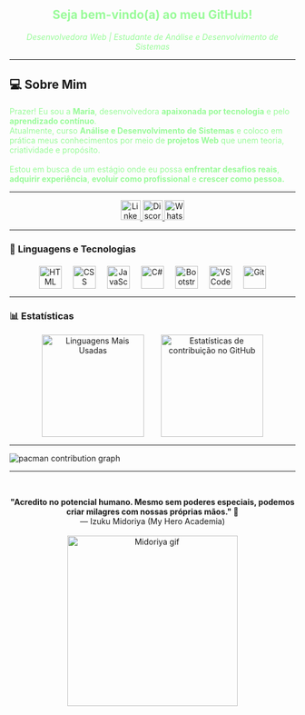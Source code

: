 <div align="center">

  <h2 style="color:#98FB98;">Seja bem-vindo(a) ao meu GitHub!</h2>
  <p style="color:#98FB98;"><i>Desenvolvedora Web | Estudante de Análise e Desenvolvimento de Sistemas</i></p>
</div>

---

## 💻 Sobre Mim

<span style="color:#98FB98">
  Prazer! Eu sou a <strong>Maria</strong>, desenvolvedora <strong>apaixonada por tecnologia</strong> e pelo <strong>aprendizado contínuo</strong>.<br>
  Atualmente, curso <strong>Análise e Desenvolvimento de Sistemas</strong> e coloco em prática meus conhecimentos por meio de <strong>projetos Web</strong> que unem teoria, criatividade e propósito.<br><br>
  Estou em busca de um estágio onde eu possa <strong>enfrentar desafios reais</strong>, <strong>adquirir experiência</strong>, <strong>evoluir como profissional</strong> e <strong>crescer como pessoa.</strong>
</span>

---

<div align="center">
  <a href="https://www.linkedin.com/in/maria-camila-2b1837211/">
    <img src="https://img.shields.io/static/v1?message=LinkedIn&logo=linkedin&label=&color=0077B5&logoColor=white&labelColor=&style=for-the-badge" height="35" alt="LinkedIn logo" />
  </a>
  
  <a href="https://discord.com/users/dev_ads">
    <img src="https://img.shields.io/static/v1?message=Discord&logo=discord&label=&color=5865F2&logoColor=white&labelColor=&style=for-the-badge" height="35" alt="Discord logo" />
  </a>

  <a href="https://wa.me/5581985092635">
    <img src="https://img.shields.io/static/v1?message=WhatsApp&logo=whatsapp&label=&color=25D366&logoColor=white&labelColor=&style=for-the-badge" height="35" alt="WhatsApp logo" />
  </a>
</div>

---

### 🤖 <strong>Linguagens e Tecnologias</strong>

<div align="center" style="display: flex; flex-wrap: wrap; justify-content: center; gap: 20px; margin-top: 20px;">
  <img src="https://cdn.jsdelivr.net/gh/devicons/devicon@latest/icons/html5/html5-original.svg" alt="HTML" title="HTML" width="40px" />
  <img src="https://cdn.jsdelivr.net/gh/devicons/devicon@latest/icons/css3/css3-original.svg" alt="CSS" title="CSS" width="40px" />
  <img src="https://cdn.jsdelivr.net/gh/devicons/devicon@latest/icons/javascript/javascript-original.svg" alt="JavaScript" title="JavaScript" width="40px" />
  <img src="https://cdn.jsdelivr.net/gh/devicons/devicon@latest/icons/csharp/csharp-original.svg" alt="C#" title="C#" width="40px" />
  <img src="https://cdn.jsdelivr.net/gh/devicons/devicon@latest/icons/bootstrap/bootstrap-original.svg" alt="Bootstrap" title="Bootstrap" width="40px" />
  <img src="https://cdn.jsdelivr.net/gh/devicons/devicon@latest/icons/vscode/vscode-original.svg" alt="VSCode" title="VSCode" width="40px" />
  <img src="https://cdn.jsdelivr.net/gh/devicons/devicon@latest/icons/git/git-original.svg" alt="Git" title="Git" width="40px" />
</div>

---

### 📊 <strong>Estatísticas</strong>

<div align="center" style="display: flex; justify-content: center; gap: 30px;">
  <img 
    src="https://github-readme-stats.vercel.app/api/top-langs/?username=CodeByMaria&layout=compact&langs_count=20&theme=tokyonight&custom_title=Linguagens%20Mais%20Usadas" 
    alt="Linguagens Mais Usadas" 
    height="180px"
  />
  <img 
    src="https://github-readme-streak-stats.herokuapp.com/?user=CodeByMaria&theme=tokyonight&locale=pt-br&date_format=j%20M%5B%20Y%5D"
    alt="Estatísticas de contribuição no GitHub"
    height="180px"
  />
</div>

---

<picture>
  <source media="(prefers-color-scheme: dark)" srcset="https://raw.githubusercontent.com/Francine02/Francine02/output/pacman-contribution-graph-dark.svg">
  <source media="(prefers-color-scheme: light)" srcset="https://raw.githubusercontent.com/Francine02/Francine02/output/pacman-contribution-graph.svg">
  <img alt="pacman contribution graph" src="https://raw.githubusercontent.com/Francine02/Francine02/output/pacman-contribution-graph.svg">
</picture>

---

  <br>
<p align="center">
  <strong>"Acredito no potencial humano. Mesmo sem poderes especiais, podemos criar milagres com nossas próprias mãos." 💚</strong><br>
  — Izuku Midoriya (My Hero Academia)
  <br><br>
  <img src="https://media2.giphy.com/media/v1.Y2lkPTc5MGI3NjExdzFmaTV2eWJhOGN5ZXgwcTh6NWM1ejllZHZzZnNmYXZzcmN6N2llaSZlcD12MV9pbnRlcm5hbF9naWZfYnlfaWQmY3Q9Zw/C2GkPMMPR0HGU/giphy.gif" alt="Midoriya gif" width="300"/>
</p>


